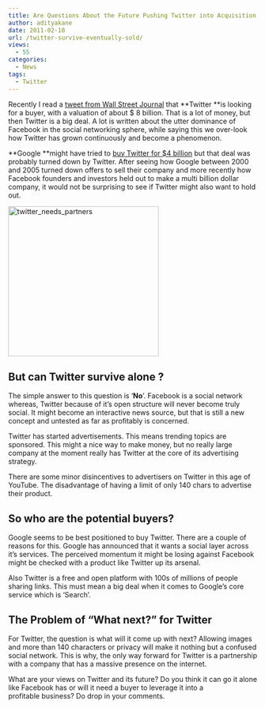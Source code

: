```yaml
---
title: Are Questions About the Future Pushing Twitter into Acquisition!
author: adityakane
date: 2011-02-10
url: /twitter-survive-eventually-sold/
views:
  - 55
categories:
  - News
tags:
  - Twitter
---
```

Recently I read a <a href="http://twitter.com/#!/wsj/status/35511547900080128" onclick="_gaq.push(['_trackEvent', 'outbound-article', 'http://twitter.com/#!/wsj/status/35511547900080128', 'tweet from Wall Street Journal']);" >tweet from Wall Street Journal</a> that **Twitter **is looking for a buyer, with a valuation of about $ 8 billion. That is a lot of money, but then Twitter is a big deal. A lot is written about the utter dominance of Facebook in the social networking sphere, while saying this we over-look how Twitter has grown continuously and become a phenomenon.

**Google **might have tried to [buy Twitter for $4 billion][1] but that deal was probably turned down by Twitter. After seeing how Google between 2000 and 2005 turned down offers to sell their company and more recently how Facebook founders and investors held out to make a multi billion dollar company, it would not be surprising to see if Twitter might also want to hold out.

[<img style="background-image: none; padding-left: 0px; padding-right: 0px; display: block; float: none; padding-top: 0px; border: 0px;" title="twitter_needs_partners" src="http://cdn.devilsworkshop.org/files/2011/02/twitter_needs_partners_thumb.png" border="0" alt="twitter_needs_partners" width="304" height="304" />][2]

## But can Twitter survive alone ?

The simple answer to this question is ‘**No**’. Facebook is a social network whereas, Twitter because of it’s open structure will never become truly social. It might become an interactive news source, but that is still a new concept and untested as far as profitably is concerned.

Twitter has started advertisements. This means trending topics are sponsored. This might a nice way to make money, but no really large company at the moment really has Twitter at the core of its advertising strategy.

There are some minor disincentives to advertisers on Twitter in this age of YouTube. The disadvantage of having a limit of only 140 chars to advertise their product.

## So who are the potential buyers?

Google seems to be best positioned to buy Twitter. There are a couple of reasons for this. Google has announced that it wants a social layer across it’s services. The perceived momentum it might be losing against Facebook might be checked with a product like Twitter up its arsenal.

Also Twitter is a free and open platform with 100s of millions of people sharing links. This must mean a big deal when it comes to Google’s core service which is ‘Search’.

## The Problem of “What next?&#8221; for Twitter

For Twitter, the question is what will it come up with next? Allowing images and more than 140 characters or privacy will make it nothing but a confused social network. This is why, the only way forward for Twitter is a partnership with a company that has a massive presence on the internet.

What are your views on Twitter and its future? Do you think it can go it alone like Facebook has or will it need a buyer to leverage it into a profitable business? Do drop in your comments.

 [1]: http://devilsworkshop.org/google-offered-to-buy-twitter-for-2-5-4-billion/ "buy Twitter for $4 billion"
 [2]: http://cdn.devilsworkshop.org/files/2011/02/twitter_needs_partners.png

